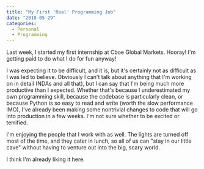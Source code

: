 ```yaml
---
title: "My First 'Real' Programming Job"
date: "2018-05-29"
categories:
  - Personal
  - Programming
---
```


Last week, I started my first internship at Cboe Global Markets.
Hooray!
I'm getting paid to do what I do for fun anyway!

I was expecting it to be difficult, and it is, but it's certainly not as difficult as I was led to believe.
Obviously I can't talk about anything that I'm working on in detail (NDAs and all that), but I can say that I'm being much more productive than I expected.
Whether that's because I underestimated my own programming skill, because the codebase is particularly clean, or because Python is so easy to read and write (worth the slow performance IMO), I've already been making some nontrivial changes to code that will go into production in a few weeks.
I'm not sure whether to be excited or terrified.

I'm enjoying the people that I work with as well.
The lights are turned off most of the time, and they cater in lunch, so all of us can "stay in our little cave" without having to venture out into the big, scary world.

I think I'm already liking it here.
